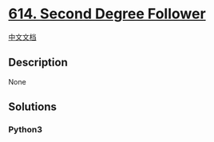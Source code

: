 # [614. Second Degree Follower](https://leetcode.com/problems/second-degree-follower)

[中文文档](/leetcode/0600-0699/0614.Second%20Degree%20Follower/README.md)

## Description

None

## Solutions

<!-- tabs:start -->

### **Python3**

```python

```

<!-- tabs:end -->
